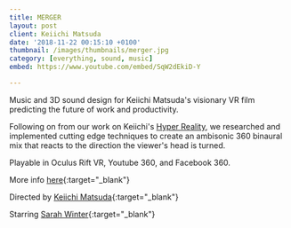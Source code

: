 ```yaml
---
title: MERGER
layout: post
client: Keiichi Matsuda
date: '2018-11-22 00:15:10 +0100'
thumbnail: /images/thumbnails/merger.jpg
category: [everything, sound, music]
embed: https://www.youtube.com/embed/SqW2dEkiD-Y

---
```


Music and 3D sound design for Keiichi Matsuda's visionary VR film predicting the future of work and productivity.

Following on from our work on Keiichi's [Hyper Reality](http://skillbard.com/hyper-reality/), we researched and implemented cutting edge techniques to create an ambisonic 360 binaural mix that reacts to the direction the viewer's head is turned.

Playable in Oculus Rift VR, Youtube 360, and Facebook 360.

More info [here](http://km.cx/projects/merger){:target="_blank"}   

Directed by [Keiichi Matsuda](http://km.cx){:target="_blank"}

Starring [Sarah Winter](https://www.imdb.com/name/nm2812480/){:target="_blank"}     
